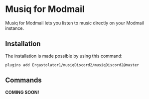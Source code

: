 # Musiq for Modmail

Musiq for Modmail lets you listen to music directly on your Modmail instance.

## Installation

The installation is made possible by using this command:
```
plugins add Ergastolator1/musiqDiscord2/musiqDiscord2@master
```

## Commands

**COMING SOON!**
